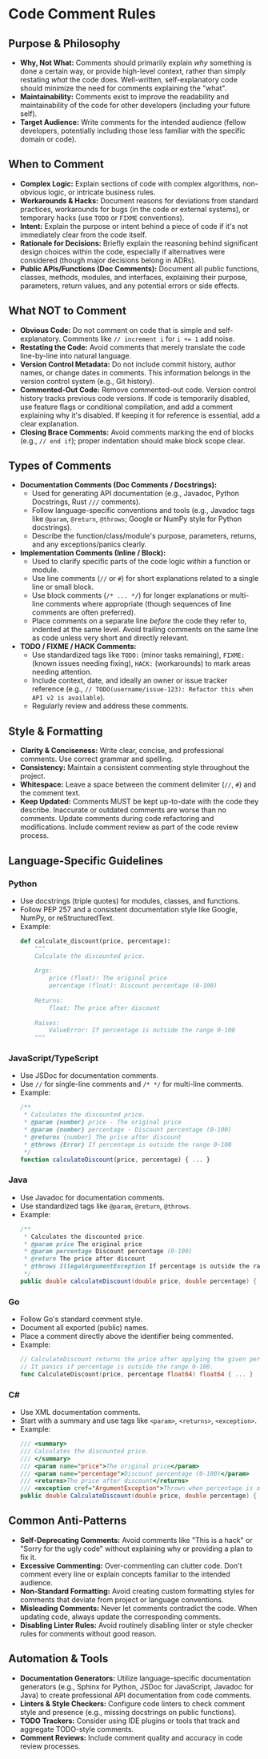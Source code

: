 # Code Comment Rules

## Purpose & Philosophy

* **Why, Not What:** Comments should primarily explain *why* something is done a certain way, or provide high-level context, rather than simply restating *what* the code does. Well-written, self-explanatory code should minimize the need for comments explaining the "what".
* **Maintainability:** Comments exist to improve the readability and maintainability of the code for other developers (including your future self).
* **Target Audience:** Write comments for the intended audience (fellow developers, potentially including those less familiar with the specific domain or code).

## When to Comment

* **Complex Logic:** Explain sections of code with complex algorithms, non-obvious logic, or intricate business rules.
* **Workarounds & Hacks:** Document reasons for deviations from standard practices, workarounds for bugs (in the code or external systems), or temporary hacks (use `TODO` or `FIXME` conventions).
* **Intent:** Explain the purpose or intent behind a piece of code if it's not immediately clear from the code itself.
* **Rationale for Decisions:** Briefly explain the reasoning behind significant design choices within the code, especially if alternatives were considered (though major decisions belong in ADRs).
* **Public APIs/Functions (Doc Comments):** Document all public functions, classes, methods, modules, and interfaces, explaining their purpose, parameters, return values, and any potential errors or side effects.

## What NOT to Comment

* **Obvious Code:** Do not comment on code that is simple and self-explanatory. Comments like `// increment i` for `i += 1` add noise.
* **Restating the Code:** Avoid comments that merely translate the code line-by-line into natural language.
* **Version Control Metadata:** Do not include commit history, author names, or change dates in comments. This information belongs in the version control system (e.g., Git history).
* **Commented-Out Code:** Remove commented-out code. Version control history tracks previous code versions. If code is temporarily disabled, use feature flags or conditional compilation, and add a comment explaining why it's disabled. If keeping it for reference is essential, add a clear explanation.
* **Closing Brace Comments:** Avoid comments marking the end of blocks (e.g., `// end if`); proper indentation should make block scope clear.

## Types of Comments

* **Documentation Comments (Doc Comments / Docstrings):**
    * Used for generating API documentation (e.g., Javadoc, Python Docstrings, Rust `///` comments).
    * Follow language-specific conventions and tools (e.g., Javadoc tags like `@param`, `@return`, `@throws`; Google or NumPy style for Python docstrings).
    * Describe the function/class/module's purpose, parameters, returns, and any exceptions/panics clearly.
* **Implementation Comments (Inline / Block):**
    * Used to clarify specific parts of the code logic *within* a function or module.
    * Use line comments (`//` or `#`) for short explanations related to a single line or small block.
    * Use block comments (`/* ... */`) for longer explanations or multi-line comments where appropriate (though sequences of line comments are often preferred).
    * Place comments on a separate line *before* the code they refer to, indented at the same level. Avoid trailing comments on the same line as code unless very short and directly relevant.
* **TODO / FIXME / HACK Comments:**
    * Use standardized tags like `TODO:` (minor tasks remaining), `FIXME:` (known issues needing fixing), `HACK:` (workarounds) to mark areas needing attention.
    * Include context, date, and ideally an owner or issue tracker reference (e.g., `// TODO(username/issue-123): Refactor this when API v2 is available`).
    * Regularly review and address these comments.

## Style & Formatting

* **Clarity & Conciseness:** Write clear, concise, and professional comments. Use correct grammar and spelling.
* **Consistency:** Maintain a consistent commenting style throughout the project.
* **Whitespace:** Leave a space between the comment delimiter (`//`, `#`) and the comment text.
* **Keep Updated:** Comments MUST be kept up-to-date with the code they describe. Inaccurate or outdated comments are worse than no comments. Update comments during code refactoring and modifications. Include comment review as part of the code review process.

## Language-Specific Guidelines

### Python
* Use docstrings (triple quotes) for modules, classes, and functions.
* Follow PEP 257 and a consistent documentation style like Google, NumPy, or reStructuredText.
* Example:
  ```python
  def calculate_discount(price, percentage):
      """
      Calculate the discounted price.
      
      Args:
          price (float): The original price
          percentage (float): Discount percentage (0-100)
          
      Returns:
          float: The price after discount
          
      Raises:
          ValueError: If percentage is outside the range 0-100
      """
  ```

### JavaScript/TypeScript
* Use JSDoc for documentation comments.
* Use `//` for single-line comments and `/* */` for multi-line comments.
* Example:
  ```javascript
  /**
   * Calculates the discounted price.
   * @param {number} price - The original price
   * @param {number} percentage - Discount percentage (0-100)
   * @returns {number} The price after discount
   * @throws {Error} If percentage is outside the range 0-100
   */
  function calculateDiscount(price, percentage) { ... }
  ```

### Java
* Use Javadoc for documentation comments.
* Use standardized tags like `@param`, `@return`, `@throws`.
* Example:
  ```java
  /**
   * Calculates the discounted price.
   * @param price The original price
   * @param percentage Discount percentage (0-100)
   * @return The price after discount
   * @throws IllegalArgumentException If percentage is outside the range 0-100
   */
  public double calculateDiscount(double price, double percentage) { ... }
  ```

### Go
* Follow Go's standard comment style.
* Document all exported (public) names.
* Place a comment directly above the identifier being commented.
* Example:
  ```go
  // CalculateDiscount returns the price after applying the given percentage discount.
  // It panics if percentage is outside the range 0-100.
  func CalculateDiscount(price, percentage float64) float64 { ... }
  ```

### C#
* Use XML documentation comments.
* Start with a summary and use tags like `<param>`, `<returns>`, `<exception>`.
* Example:
  ```csharp
  /// <summary>
  /// Calculates the discounted price.
  /// </summary>
  /// <param name="price">The original price</param>
  /// <param name="percentage">Discount percentage (0-100)</param>
  /// <returns>The price after discount</returns>
  /// <exception cref="ArgumentException">Thrown when percentage is outside the range 0-100</exception>
  public double CalculateDiscount(double price, double percentage) { ... }
  ```

## Common Anti-Patterns

* **Self-Deprecating Comments:** Avoid comments like "This is a hack" or "Sorry for the ugly code" without explaining why or providing a plan to fix it.
* **Excessive Commenting:** Over-commenting can clutter code. Don't comment every line or explain concepts familiar to the intended audience.
* **Non-Standard Formatting:** Avoid creating custom formatting styles for comments that deviate from project or language conventions.
* **Misleading Comments:** Never let comments contradict the code. When updating code, always update the corresponding comments.
* **Disabling Linter Rules:** Avoid routinely disabling linter or style checker rules for comments without good reason.

## Automation & Tools

* **Documentation Generators:** Utilize language-specific documentation generators (e.g., Sphinx for Python, JSDoc for JavaScript, Javadoc for Java) to create professional API documentation from code comments.
* **Linters & Style Checkers:** Configure code linters to check comment style and presence (e.g., missing docstrings on public functions).
* **TODO Trackers:** Consider using IDE plugins or tools that track and aggregate TODO-style comments.
* **Comment Reviews:** Include comment quality and accuracy in code review processes.
